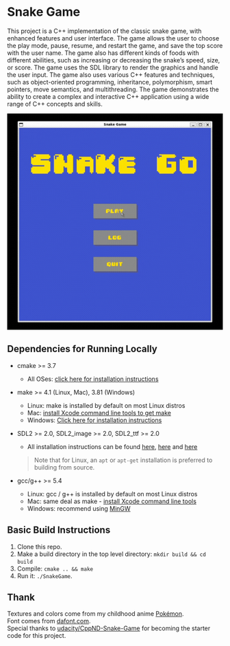 # Snake Game

This project is a C++ implementation of the classic snake game, with enhanced features and user interface. The game allows the user to choose the play mode, pause, resume, and restart the game, and save the top score with the user name. The game also has different kinds of foods with different abilities, such as increasing or decreasing the snake’s speed, size, or score. The game uses the SDL library to render the graphics and handle the user input. The game also uses various C++ features and techniques, such as object-oriented programming, inheritance, polymorphism, smart pointers, move semantics, and multithreading. The game demonstrates the ability to create a complex and interactive C++ application using a wide range of C++ concepts and skills.

<img src="snake_game.gif"/>

## Dependencies for Running Locally
* cmake >= 3.7
  * All OSes: [click here for installation instructions](https://cmake.org/install/)
* make >= 4.1 (Linux, Mac), 3.81 (Windows)
  * Linux: make is installed by default on most Linux distros
  * Mac: [install Xcode command line tools to get make](https://developer.apple.com/xcode/features/)
  * Windows: [Click here for installation instructions](http://gnuwin32.sourceforge.net/packages/make.htm)
* SDL2 >= 2.0, SDL2_image >= 2.0, SDL2_ttf >= 2.0
  * All installation instructions can be found [here](https://wiki.libsdl.org/Installation), [here](https://wiki.libsdl.org/SDL2_image/FrontPage) and [here](https://wiki.libsdl.org/SDL2_ttf/FrontPage)
  >Note that for Linux, an `apt` or `apt-get` installation is preferred to building from source.

* gcc/g++ >= 5.4
  * Linux: gcc / g++ is installed by default on most Linux distros
  * Mac: same deal as make - [install Xcode command line tools](https://developer.apple.com/xcode/features/)
  * Windows: recommend using [MinGW](http://www.mingw.org/)

## Basic Build Instructions

1. Clone this repo.
2. Make a build directory in the top level directory: `mkdir build && cd build`
3. Compile: `cmake .. && make`
4. Run it: `./SnakeGame`.

## Thank

Textures and colors come from my childhood anime [Pokémon](https://wikipedia.org/wiki/Pok%C3%A9mon).  
Font comes from [dafont.com](https://www.dafont.com/04b-30.font).  
Special thanks to [udacity/CppND-Snake-Game](https://github.com/udacity/CppND-Capstone-Snake-Game) for becoming the starter code for this project.
